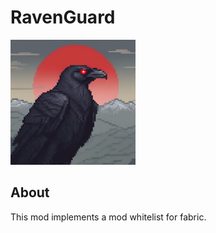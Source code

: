 # RavenGuard
<img src="src/main/resources/assets/ravenguard/icon.png" alt="Logo" width="200" height="200">

## About
This mod implements a mod whitelist for fabric. 
